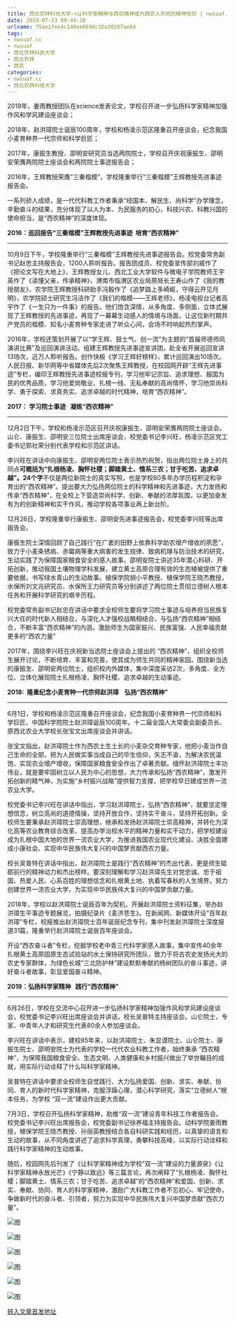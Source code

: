 ```yaml
---
title: 西北农林科技大学->让科学家精神与西农精神成为西农人共同的精神信仰 | nwsuaf.cc
date: 2019-07-13 09:44:10
urlname: 75ae1fee4c140ee069dc16a30207ae84
tags: 
- nwsuaf.cc
- nwsuaf
- 西北农林科技大学
- 西北农林
- 西农
categories:
- nwsuaf.cc
- 西北农林科技大学
---
```



2019年，姜雨教授团队在science发表论文，学校召开进一步弘扬科学家精神加强作风和学风建设座谈会；

2018年，赵洪璋院士诞辰100周年，学校和杨凌示范区隆重召开座谈会，纪念我国小麦育种界一代宗师和科学巨匠；

2017年，康振生教授、邵明安研究员当选两院院士，学校召开庆祝康振生、邵明安荣膺两院院士座谈会和两院院士事迹报告会；

2016年，王辉教授荣膺“三秦楷模”，学校隆重举行“三秦楷模”王辉教授先进事迹报告会。

一系列骄人成绩，是一代代科教工作者秉承“经国本、解民生、尚科学”办学理念，辛勤奋斗的结果，充分体现了以人为本、为民服务的初心，科技兴农、科教兴国的使命担当，是“西农精神”的深度体现。

**2016：巡回报告“三秦楷模”王辉教授先进事迹  培育“西农精神”**

****

10月9日下午，学校隆重举行“三秦楷模”王辉教授先进事迹报告会。校党委常务副书记赵忠主持报告会，1200人聆听报告。报告团成员、校党委宣传部刘威作了《把论文写在大地上》，王辉教授女儿、西北工业大学软件与微电子学院教师王宇英作了《读懂父亲，传承精神》，渭南市临渭区农业局原局长王寿山作了《我的教授朋友》，农学院王辉教授科研助手冯毅作了《追梦路上多崎岖，守得云开见月明》，农学院硕士研究生冯洁作了《我们的楷模——王辉老师》，杨凌电视台记者高宇作了《一生只为一件事》的报告。他们饱含深情，从多角度、多侧面，立体式展现了王辉教授的先进事迹，再现了一幕幕生动感人的情境与场面，让这位新时期共产党员的楷模、知名小麦育种专家走进了听众心间，会场不时响起热烈掌声。

2016年，学校还策划开展了以“学王辉、鼓士气、创一流”为主题的“首届师德师风演讲比赛”及巡回演讲活动。组建王辉教授先进事迹宣讲团，赴全省开展巡回宣讲13场次，近万人聆听报告。创作快板《学习王辉好榜样》，累计巡回演出10场次。人民日报、新华网等中省媒体先后2次聚焦王辉教授，在校园网开辟“王辉先进事迹”专栏，编印王辉教授先进事迹校报专刊，学习他牢记宗旨、追求理想、报国为民的优秀品质，学习他爱岗敬业、扎根一线、无私奉献的高尚情怀，学习他崇尚科学、勇于探索、求真务实、追求卓越的时代精神，培育“西农精神”。

**2017： 学习院士事迹   凝练“西农精神”**

****

12月2日下午，学校和杨凌示范区召开庆祝康振生、邵明安荣膺两院院士座谈会。山仑、康振生、邵明安三位院士出席座谈会，校党委书记李兴旺，杨凌示范区党工委书记郭社荣分别代表学校和示范区讲话。

李兴旺在讲话中向康振生、邵明安两位院士表示热烈祝贺，指出两位院士身上的共同点**可概括为“扎根杨凌、胸怀社稷；脚踏黄土、情系三农；甘于吃苦、追求卓越”。24个字**不仅是两位新院士的真实写照，也是学校80多年办学历程积淀和孕育出的“西农精神”。提出要大力弘扬两位院士的科学精神和先进事迹，大力发扬和传承“西农精神”，在全校上下营造崇尚科学、创新、奉献的浓厚氛围，以更加奋发有为的创新精神和实干作风，推动学校各项事业再上新台阶。

12月26日，学校隆重举行康振生、邵明安先进事迹报告会，校党委李兴旺等出席报告会。

康振生院士深情回顾了自己践行“在广袤的田野上依靠科学助农增产增收的夙愿”， 致力于小麦条锈病、赤霉病等重大病害的发生规律、致病机理与防治技术的研究，生动实践了为保障国家粮食安全的感人故事。邵明安院士讲述35年潜心科研、开拓创新，推动我国土壤物理学科发展，建立黄土高原合理有效的生态植被提供了重要依据，书写绿水青山的生动故事。植保学院胡小平教授、植保学院王晓杰教授，水保所刘文兆研究员、水保所王力研究员等分别讲述了两位院士贯彻立德树人根本任务和开展科学研究的艰辛历程。

校党委常务副书记赵忠在讲话中要求全校师生要将学习院士事迹与培养担当民族复兴大任的时代新人相结合，与深化人才强校战略相结合，与弘扬“西农精神”相结合，不断丰富“西农精神”的内涵，激励师生为国家振兴、民族富强、人民幸福贡献更多的“西农力量”

2017年，围绕李兴旺在庆祝新当选院士座谈会上提出的 “西农精神”，组织全校师生展开讨论，不断培育、丰富和完善，使其成为师生共同的精神家园。围绕新当选的康振生、邵明安两位院士，组织校内外媒体，集中深度采访2次，多角度、全方位、立体化展现院士扎根杨凌、胸怀社稷、追求卓越的生动事迹。

**2018:  隆重纪念小麦育种一代宗师赵洪璋    弘扬“西农精神”**

****

6月1日，学校和杨凌示范区隆重召开座谈会，纪念我国小麦育种界一代宗师和科学巨匠、中国科学院院士赵洪璋诞辰100周年。十二届全国人大常委会副委员长、原西北农业大学校长张宝文出席座谈会并讲话。

张宝文指出，赵洪璋院士作为西农土生土长的小麦杂交育种专家，他把小麦当作自己生命的全部，把为人民做实事当成自己的毕生信仰，矢志不渝，为解决农民温饱、实现农业增产增收，保障国家粮食安全作出了卓著贡献。缅怀赵洪璋院士丰功伟业，就是要牢固树立以人民为中心的思想，大力传承和弘扬“西农精神”，激发开拓创新的精气神，为实施“乡村振兴战略”提供智力支撑，把学校早日建成世界一流农业大学。

校党委书记李兴旺在讲话中指出，学习赵洪璋院士，弘扬“西农精神”，就要坚定理想信念，树立高尚的道德情操，坚持开放合作，坚持实干奋斗，坚持开拓创新。全校师生要秉承赵洪璋院士崇高理想，继承和发扬赵洪璋院士崇高精神，并转化为深化高等农业教育综合改革、提高办学治校水平的精神力量和实干动力，把学校建设成为扎根中国大地的世界一流农业大学，为推进我国农业现代化建设、决胜全面建成小康社会、实现中华民族伟大复兴的中国梦贡献西农力量。

校长吴普特在讲话中指出，赵洪璋院士是践行“西农精神”的杰出代表，更是师生砥砺前行的精神动力和杰出榜样。要深刻理解和学习赵洪璋先生对党忠诚、忠于祖国、热爱人民、心系百姓的理想信念和扎根黄土地、执着写春秋的人生境界，努力创建世界一流农业大学，为实现中华民族伟大复兴的中国梦贡献力量。

2018年，学校以赵洪璋院士诞辰百年为契机，开展赵洪璋院士资料征集，举办赵洪璋生平事迹专题展览，拍摄纪录片《麦济苍生》。在新闻网、新媒体开设“百年赵洪璋”专栏，校报推出赵洪璋院士百年诞辰纪念专刊，集中刊发赵洪璋院士深度报道31篇，隆重举行赵洪璋院士诞辰百年座谈会。

开设“西农奋斗者”专栏，挖掘学校老中青三代科学家感人故事，集中宣传40余年扎根黄土高原固原生态试验站的水土保持研究所团队，致力于将古农史发扬光大的农史专家群体，为绿色长城“三北防护林”建设默默奉献的杨树团队的奋斗事迹，讲好奋斗者故事，彰显爱国奋斗精神。

**2019：弘扬科学家精神   践行“西农精神”**

****

6月26日，学校在交流中心召开进一步弘扬科学家精神加强作风和学风建设座谈会，校党委书记李兴旺出席座谈会并讲话，校长吴普特主持座谈会。山仑院士，专家、中青年人才和研究生代表80余人参加座谈会。

李兴旺在讲话中表示，建校85年来，以赵洪璋院士、朱显谟院士、山仑院士、康振生院士、邵明安院士为代表的学校一代代农业科教工作者，始终秉承 “西农精神”，为保障我国粮食安全、生态文明、人类健康和乡村振兴做出了举世瞩目的成就，用实际行动诠释了什么叫科学家精神。

吴普特在讲话中要求全校师生自觉践行、大力弘扬爱国、创新、求实、奉献、协同、育人的新时代科学家精神，克服浮躁心理，潜心科学研究，落实“立德树人”根本任务，为学校 “双一流”建设作出更大贡献。

7月3日，学校召开弘扬科学家精神，助推“双一流”建设青年科技工作者报告会。校党委书记李兴旺出席报告会，校党委副书记徐养福主持报告会。动科学院姜雨教授，植保学院王晓杰教授、孙丽英教授结合各自科研实践和经历，以真挚的语言和生动的故事，从不同角度讲述了追求科学真理，勇攀科技高峰，以实际行动诠释和践行科学家精神的生动故事。

随后，校园网先后刊发了《让科学家精神成为学校“双一流”建设的力量源泉》《让科学家精神永放光芒》《宁静以致远》等三篇言论，再次阐释了“扎根杨凌、胸怀社稷；脚踏黄土、情系三农；甘于吃苦、追求卓越”的“西农精神”和爱国、创新、求实、奉献、协同、育人的科学家精神，激励广大科教工作者不忘初心、牢记使命，争做新时代的奋斗者、引领者，努力为实现中华民族伟大复兴中国梦贡献“西农力量”。



![图](https://news.nwsuaf.edu.cn/images/content/2019-07/20190713085813662663.jpg)

![图](https://news.nwsuaf.edu.cn/images/content/2019-07/20190713085640251541.jpg)

![图](https://news.nwsuaf.edu.cn/images/content/2019-07/20190713085625055451.jpg)

![图](https://news.nwsuaf.edu.cn/images/content/2019-07/20190713085558555307.jpg)

![图](https://news.nwsuaf.edu.cn/images/content/2019-07/20190713085548041280.jpg)

![图](https://news.nwsuaf.edu.cn/images/content/2019-07/20190713085531009124.jpg)

[转入文章首发地址](https://news.nwsuaf.edu.cn/xnxw/90920.htm)